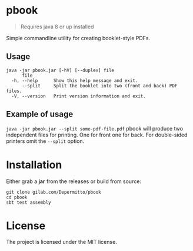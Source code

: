 # pbook

> Requires java 8 or up installed

Simple commandline utility for creating booklet-style PDFs.

## Usage

```shell
java -jar pbook.jar [-hV] [--duplex] file
      file
  -h, --help      Show this help message and exit.
      --split     Split the booklet into two (front and back) PDF files.
  -V, --version   Print version information and exit.
```

## Example of usage

`java -jar pbook.jar --split some-pdf-file.pdf`
pbook will produce two independent files for printing. One for front one for back. For double-sided printers omit the `--split` option.

# Installation

Either grab a **jar** from the releases or build from source:

```shell
git clone gilab.com/Depermitto/pbook
cd pbook
sbt test assembly
```

# License

The project is licensed under the MIT license.
